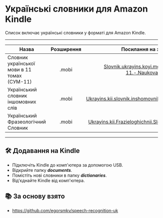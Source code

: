 # Українські словники для Amazon Kindle

Список включає українські словники у форматі для Amazon Kindle.

---------------------------------------------------------------------------------------
| Назва            | Розширення | Посилання на завантаження                           |
-------------------|:----------:|:---------------------------------------------------:|
| Словник української мови в 11 томах (СУМ-11) |  .mobi     | [Slovnik.ukrayins.koyi.movi.v.11.tomakh.SUM-11.-.Naukova.dumka.mobi](https://github.com/falseroses/amazon-kindle-ukr-dictionaries/releases/download/main/Slovnik.ukrayins.koyi.movi.v.11.tomakh.SUM-11.-.Naukova.dumka.mobi) |
| Український словник іншомовних слів          |  .mobi     | [Ukrayins.kii.slovnik.inshomovnikh.sliv.-.Naukova.dumka.mobi](https://github.com/falseroses/amazon-kindle-ukr-dictionaries/releases/download/main/Ukrayins.kii.slovnik.inshomovnikh.sliv.-.Naukova.dumka.mobi) |
| Український Фразеологічний Словник           |  .mobi     | [Ukrayins.kii.Frazieloghichnii.Slovnik.-.Naukova.dumka.mobi](https://github.com/falseroses/amazon-kindle-ukr-dictionaries/releases/download/main/Ukrayins.kii.Frazieloghichnii.Slovnik.-.Naukova.dumka.mobi) |
---------------------------------------------------------------------------------------

## 🛠️ Додавання на Kindle
- Підключіть Kindle до комп'ютера за допомогою USB.
- Відкрийте папку ***documents***.
- Помістіть нові словники в папку ***dictionaries***.
- Від'єднайте Kindle від комп'ютера.

## 📚 За основу взято
- https://github.com/egorsmkv/speech-recognition-uk
